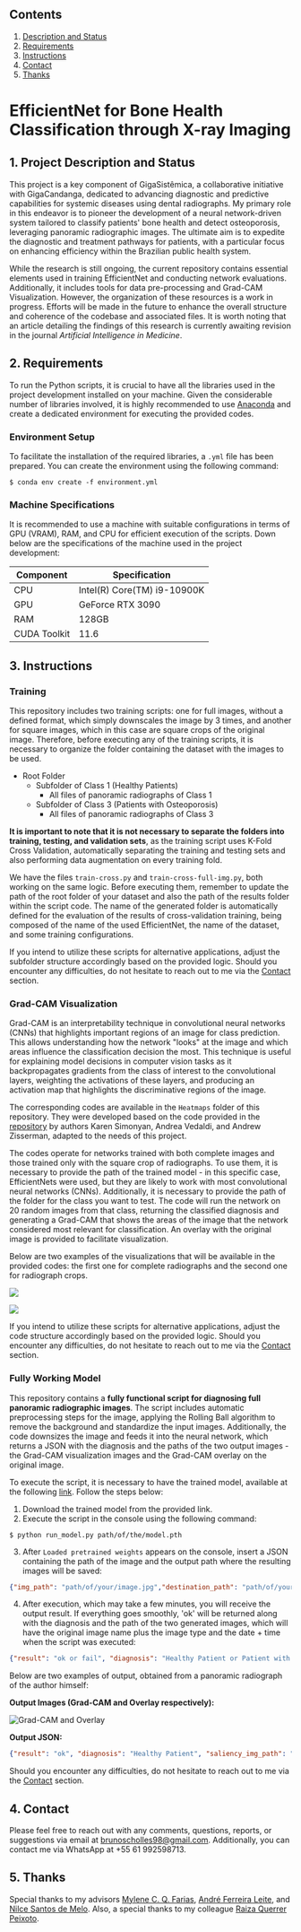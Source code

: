 ## Contents

1. [Description and Status](#desc)
2. [Requirements](#req)
3. [Instructions](#inst)
4. [Contact](#contact)
5. [Thanks](#thanks)

# EfficientNet for Bone Health Classification through X-ray Imaging

<a name="desc"></a>
## 1. Project Description and Status

This project is a key component of GigaSistêmica, a collaborative initiative with GigaCandanga, dedicated to advancing diagnostic and predictive capabilities for systemic diseases using dental radiographs. My primary role in this endeavor is to pioneer the development of a neural network-driven system tailored to classify patients' bone health and detect osteoporosis, leveraging panoramic radiographic images. The ultimate aim is to expedite the diagnostic and treatment pathways for patients, with a particular focus on enhancing efficiency within the Brazilian public health system.

While the research is still ongoing, the current repository contains essential elements used in training EfficientNet and conducting network evaluations. Additionally, it includes tools for data pre-processing and Grad-CAM Visualization. However, the organization of these resources is a work in progress. Efforts will be made in the future to enhance the overall structure and coherence of the codebase and associated files. It is worth noting that an article detailing the findings of this research is currently awaiting revision in the journal _Artificial Intelligence in Medicine_.

<a name="req"></a>
## 2. Requirements

To run the Python scripts, it is crucial to have all the libraries used in the project development installed on your machine. Given the considerable number of libraries involved, it is highly recommended to use [Anaconda](https://www.anaconda.com/download) and create a dedicated environment for executing the provided codes.

### Environment Setup

To facilitate the installation of the required libraries, a `.yml` file has been prepared. You can create the environment using the following command:

`$ conda env create -f environment.yml`

### Machine Specifications

It is recommended to use a machine with suitable configurations in terms of GPU (VRAM), RAM, and CPU for efficient execution of the scripts. Down below are the specifications of the machine used in the project development:

| Component   | Specification            |
|-------------|--------------------------|
| CPU         | Intel(R) Core(TM) i9-10900K |
| GPU         | GeForce RTX 3090         |
| RAM         | 128GB                    |
| CUDA Toolkit| 11.6                     |

<a name="inst"></a>
## 3. Instructions

### Training

This repository includes two training scripts: one for full images, without a defined format, which simply downscales the image by 3 times, and another for square images, which in this case are square crops of the original image. Therefore, before executing any of the training scripts, it is necessary to organize the folder containing the dataset with the images to be used.

- Root Folder
  - Subfolder of Class 1 (Healthy Patients)
    - All files of panoramic radiographs of Class 1
  - Subfolder of Class 3 (Patients with Osteoporosis)
    - All files of panoramic radiographs of Class 3

**It is important to note that it is not necessary to separate the folders into training, testing, and validation sets**, as the training script uses K-Fold Cross Validation, automatically separating the training and testing sets and also performing data augmentation on every training fold.

We have the files `train-cross.py` and `train-cross-full-img.py`, both working on the same logic. Before executing them, remember to update the path of the root folder of your dataset and also the path of the results folder within the script code. The name of the generated folder is automatically defined for the evaluation of the results of cross-validation training, being composed of the name of the used EfficientNet, the name of the dataset, and some training configurations.

If you intend to utilize these scripts for alternative applications, adjust the subfolder structure accordingly based on the provided logic. Should you encounter any difficulties, do not hesitate to reach out to me via the [Contact](#contact) section.

### Grad-CAM Visualization

Grad-CAM is an interpretability technique in convolutional neural networks (CNNs) that highlights important regions of an image for class prediction. This allows understanding how the network "looks" at the image and which areas influence the classification decision the most. This technique is useful for explaining model decisions in computer vision tasks as it backpropagates gradients from the class of interest to the convolutional layers, weighting the activations of these layers, and producing an activation map that highlights the discriminative regions of the image.

The corresponding codes are available in the `Heatmaps` folder of this repository. They were developed based on the code provided in the [repository](https://github.com/sunnynevarekar/pytorch-saliency-maps/tree/master) by authors Karen Simonyan, Andrea Vedaldi, and Andrew Zisserman, adapted to the needs of this project.

The codes operate for networks trained with both complete images and those trained only with the square crop of radiographs. To use them, it is necessary to provide the path of the trained model - in this specific case, EfficientNets were used, but they are likely to work with most convolutional neural networks (CNNs). Additionally, it is necessary to provide the path of the folder for the class you want to test. The code will run the network on 20 random images from that class, returning the classified diagnosis and generating a Grad-CAM that shows the areas of the image that the network considered most relevant for classification. An overlay with the original image is provided to facilitate visualization.

Below are two examples of the visualizations that will be available in the provided codes: the first one for complete radiographs and the second one for radiograph crops.

![](https://i.postimg.cc/J7yzFGRf/fullimg.png)

![](https://i.postimg.cc/2S527FxR/cropped.png)

If you intend to utilize these scripts for alternative applications, adjust the code structure accordingly based on the provided logic. Should you encounter any difficulties, do not hesitate to reach out to me via the [Contact](#contact) section.

### Fully Working Model

This repository contains a **fully functional script for diagnosing full panoramic radiographic images**. The script includes automatic preprocessing steps for the image, applying the Rolling Ball algorithm to remove the background and standardize the input images. Additionally, the code downsizes the image and feeds it into the neural network, which returns a JSON with the diagnosis and the paths of the two output images - the Grad-CAM visualization images and the Grad-CAM overlay on the original image.

To execute the script, it is necessary to have the trained model, available at the following [link](https://www.dropbox.com/scl/fo/03ng3uilv0vkd63zz9z5b/h?rlkey=dca4hj87xvcdr21atqi4fguxp&dl=0). Follow the steps below:

1. Download the trained model from the provided link.
2. Execute the script in the console using the following command:

`$ python run_model.py path/of/the/model.pth`

3. After `Loaded pretrained weights` appears on the console, insert a JSON containing the path of the image and the output path where the resulting images will be saved:

```json
{"img_path": "path/of/your/image.jpg","destination_path": "path/of/your/outputs"}
```

4. After execution, which may take a few minutes, you will receive the output result. If everything goes smoothly, 'ok' will be returned along with the diagnosis and the path of the two generated images, which will have the original image name plus the image type and the date + time when the script was executed:

```json
{"result": "ok or fail", "diagnosis": "Healthy Patient or Patient with Osteoporosis", "saliency_img_path": "path/of/your/outputs/image_saliency_date&hour.png", "overlay_img_path": "path/of/your/outputs/image_overlay_date&hour.png"}
```

Below are two examples of output, obtained from a panoramic radiograph of the author himself:

**Output Images (Grad-CAM and Overlay respectively):**

![Grad-CAM and Overlay](https://i.postimg.cc/fL2XWzPk/Bruno-Scholles-Radiography-saliency-overlay-20240212162822.png)

**Output JSON:**

```json
{"result": "ok", "diagnosis": "Healthy Patient", "saliency_img_path": "/d01/scholles/gigasistemica/gigacandanga_exec/outputs/BrunoScholles-Radiography_saliency_20240212162822.png", "overlay_img_path": "/d01/scholles/gigasistemica/gigacandanga_exec/outputs/BrunoScholles-Radiography_overlay_20240212162822.png"}
```

Should you encounter any difficulties, do not hesitate to reach out to me via the [Contact](#contact) section.

<a name="contact"></a>
## 4. Contact

Please feel free to reach out with any comments, questions, reports, or suggestions via email at brunoscholles98@gmail.com. Additionally, you can contact me via WhatsApp at +55 61 992598713.

<a name="thanks"></a>
## 5. Thanks

Special thanks to my advisors [Mylene C. Q. Farias](http://www.ene.unb.br/mylene/), [André Ferreira Leite](http://lattes.cnpq.br/7275660736054053), and [Nilce Santos de Melo](http://lattes.cnpq.br/4611919012909264). Also, a special thanks to my colleague [Raiza Querrer Peixoto](https://www.escavador.com/sobre/5950023/raiza-querrer-soares).
